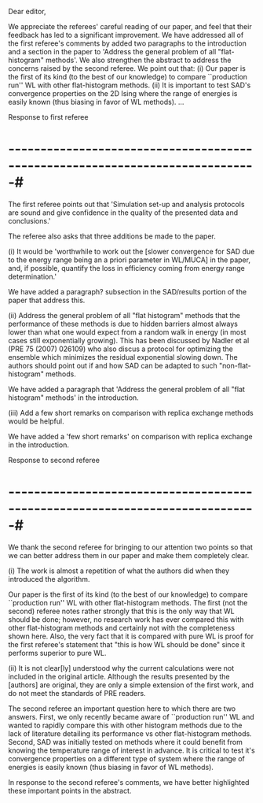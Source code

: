 Dear editor,

We appreciate the referees' careful reading of our paper, and feel that their
feedback has led to a significant improvement. We have addressed all of the
first referee's comments by added two paragraphs to the introduction and a
section in the paper to 'Address the general problem of all "flat-histogram"
methods'. We also strengthen the abstract to address the concerns raised by the
second referee. We point out that: (i) Our paper is the first of its kind (to
the best of our knowledge) to compare ``production run'' WL with other
flat-histogram methods. (ii) It is important to test SAD's convergence
properties on the 2D Ising where the range of energies is easily known (thus
biasing in favor of WL methods). ...

Response to first referee
# -----------------------------------------------------------------------------#

The first referee points out that 'Simulation set-up and analysis protocols are
sound and give confidence in the quality of the presented data and
conclusions.'

The referee also asks that three additions be made to the paper.

(i) It would be 'worthwhile to work out the [slower convergence for SAD due to
the energy range being an a priori parameter in WL/MUCA] in the paper, and, if
possible, quantify the loss in efficiency coming from energy range
determination.'

We have added a paragraph? subsection in the SAD/results portion of the paper that
address this.

(ii) Address the general problem of all "flat histogram" methods that the
performance of these methods is due to hidden barriers almost always lower than
what one would expect from a random walk in energy (in most cases still
exponentially growing). This has been discussed by Nadler et al (PRE 75 (2007)
026109) who also discus a protocol for optimizing the ensemble which minimizes
the residual exponential slowing down. The authors should point out if and how
SAD can be adapted to such "non-flat-histogram" methods.

We have added a paragraph that 'Address the general problem of all "flat
histogram" methods' in the introduction.

(iii) Add a few short remarks on comparison with replica exchange methods would
be helpful.

We have added a 'few short remarks' on comparison with replica exchange in the
introduction.

Response to second referee
# -----------------------------------------------------------------------------#

We thank the second referee for bringing to our attention two points so that we
can better address them in our paper and make them completely clear. 

(i) The work is almost a repetition of what the authors did when they
introduced the algorithm.

Our paper is the first of its kind (to the best of our knowledge) to compare
``production run'' WL with other flat-histogram methods. The first (not the second) referee
notes rather strongly that this is the only way that WL should be done;
however, no research work has ever compared this with other flat-histogram
methods and certainly not with the completeness shown here. Also, the very fact that
it is compared with pure WL is proof for the first referee's statement that
"this is how WL should be done" since it performs superior to pure WL.

(ii) It is not clear[ly] understood why the current calculations were not
included in the original article. Although the results presented by the
[authors] are original, they are only a simple extension of the first work, and
do not meet the standards of PRE readers.

The second referee an important question here to which there are two answers.
First, we only recently became aware of ``production run'' WL and wanted to
rapidly compare this with other histogram methods due to the lack of literature
detailing its performance vs other flat-histogram methods. Second, SAD was
initially tested on methods where it could benefit from knowing the temperature
range of interest in advance. It is critical to test it's convergence
properties on a different type of system where the range of energies is easily
known (thus biasing in favor of WL methods).

In response to the second referee's comments, we have better highlighted these
important points in the abstract.
